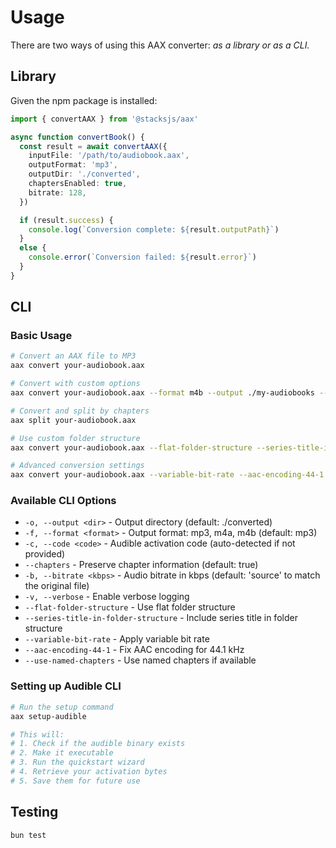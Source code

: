 # Usage

There are two ways of using this AAX converter: _as a library or as a CLI._

## Library

Given the npm package is installed:

```ts
import { convertAAX } from '@stacksjs/aax'

async function convertBook() {
  const result = await convertAAX({
    inputFile: '/path/to/audiobook.aax',
    outputFormat: 'mp3',
    outputDir: './converted',
    chaptersEnabled: true,
    bitrate: 128,
  })

  if (result.success) {
    console.log(`Conversion complete: ${result.outputPath}`)
  }
  else {
    console.error(`Conversion failed: ${result.error}`)
  }
}
```

## CLI

### Basic Usage

```bash
# Convert an AAX file to MP3
aax convert your-audiobook.aax

# Convert with custom options
aax convert your-audiobook.aax --format m4b --output ./my-audiobooks --bitrate 192

# Convert and split by chapters
aax split your-audiobook.aax

# Use custom folder structure
aax convert your-audiobook.aax --flat-folder-structure --series-title-in-folder-structure

# Advanced conversion settings
aax convert your-audiobook.aax --variable-bit-rate --aac-encoding-44-1
```

### Available CLI Options

- `-o, --output <dir>` - Output directory (default: ./converted)
- `-f, --format <format>` - Output format: mp3, m4a, m4b (default: mp3)
- `-c, --code <code>` - Audible activation code (auto-detected if not provided)
- `--chapters` - Preserve chapter information (default: true)
- `-b, --bitrate <kbps>` - Audio bitrate in kbps (default: 'source' to match the original file)
- `-v, --verbose` - Enable verbose logging
- `--flat-folder-structure` - Use flat folder structure
- `--series-title-in-folder-structure` - Include series title in folder structure
- `--variable-bit-rate` - Apply variable bit rate
- `--aac-encoding-44-1` - Fix AAC encoding for 44.1 kHz
- `--use-named-chapters` - Use named chapters if available

### Setting up Audible CLI

```bash
# Run the setup command
aax setup-audible

# This will:
# 1. Check if the audible binary exists
# 2. Make it executable
# 3. Run the quickstart wizard
# 4. Retrieve your activation bytes
# 5. Save them for future use
```

## Testing

```bash
bun test
```
